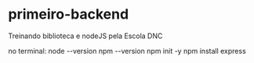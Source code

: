 # primeiro-backend
Treinando biblioteca e nodeJS pela Escola DNC

no terminal:
node --version
npm --version
npm init -y
npm install express
